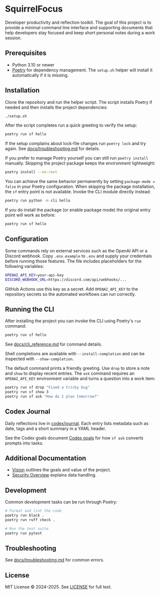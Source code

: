 # SquirrelFocus

Developer productivity and reflection toolkit. The goal of this project is to
provide a minimal command line interface and supporting documents that help
developers stay focused and keep short personal notes during a work session.

## Prerequisites

- Python 3.10 or newer
- [Poetry](https://python-poetry.org/) for dependency management. The
  `setup.sh` helper will install it automatically if it is missing.

## Installation

Clone the repository and run the helper script. The script installs Poetry if
needed and then installs the project dependencies:

```bash
./setup.sh
```

After the script completes run a quick greeting to verify the setup:

```bash
poetry run sf hello
```

If the setup complains about lock-file changes run `poetry lock` and try
again. See [docs/troubleshooting.md](docs/troubleshooting.md) for details.

If you prefer to manage Poetry yourself you can still run `poetry install`
manually. Skipping the project package keeps the environment lightweight:

```bash
poetry install --no-root
```

You can achieve the same behavior permanently by setting
`package-mode = false` in your Poetry configuration. When skipping the
package installation, the `sf` entry point is not available. Invoke the
CLI module directly instead:

```bash
poetry run python -m cli hello
```

If you do install the package (or enable package mode) the original
entry point will work as before:

```bash
poetry run sf hello
```

## Configuration

Some commands rely on external services such as the OpenAI API or a Discord
webhook. Copy `.env.example` to `.env` and supply your credentials before
running those features. The file includes placeholders for the following
variables:

```bash
OPENAI_API_KEY=your-api-key
DISCORD_WEBHOOK_URL=https://discord.com/api/webhooks/...
```

GitHub Actions use this key as a secret. Add `OPENAI_API_KEY` to the
repository secrets so the automated workflows can run correctly.

## Running the CLI

After installing the project you can invoke the CLI using Poetry's `run`
command:

```bash
poetry run sf hello
```
See [docs/cli_reference.md](docs/cli_reference.md) for command details.

Shell completions are available with `--install-completion` and can be
inspected with `--show-completion`.

The default command prints a friendly greeting. Use `drop` to store a note and
`show` to display recent entries. The `ask` command requires an
`OPENAI_API_KEY` environment variable and turns a question into a work item:

```bash
poetry run sf drop "Fixed a tricky bug"
poetry run sf show 3
poetry run sf ask "How do I plan tomorrow?"
```

## Codex Journal

Daily reflections live in [codex/journal](codex/journal). Each entry lists
metadata such as date, tags and a short summary in a YAML header.

See the Codex goals document
[Codex goals](codex/goals/expected_codex_behavior.md)
for how `sf ask` converts prompts into tasks.

## Additional Documentation

- [Vision](docs/vision.md) outlines the goals and value of the project.
- [Security Overview](docs/security-overview.md) explains data handling.

## Development

Common development tasks can be run through Poetry:

```bash
# Format and lint the code
poetry run black .
poetry run ruff check .

# Run the test suite
poetry run pytest
```

## Troubleshooting

See [docs/troubleshooting.md](docs/troubleshooting.md) for common errors.

## License

MIT License © 2024–2025. See [LICENSE](LICENSE) for full text.
